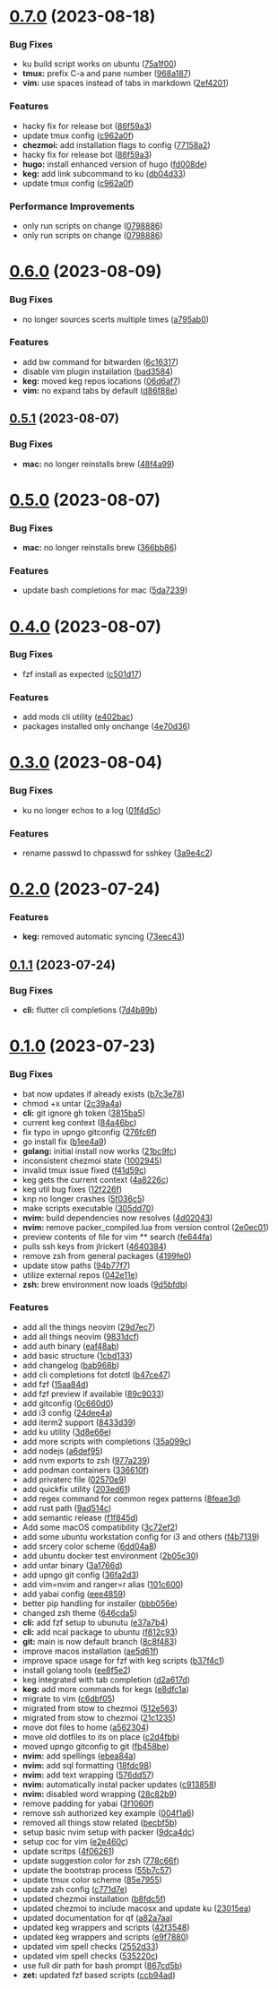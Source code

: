 # [0.7.0](https://github.com/jlrickert/dotfiles/compare/v0.6.0...v0.7.0) (2023-08-18)

### Bug Fixes

-   ku build script works on ubuntu ([75a1f00](https://github.com/jlrickert/dotfiles/commit/75a1f0047f9cbe054f3128c755ba883de869db0c))
-   **tmux:** prefix C-a and pane number ([968a187](https://github.com/jlrickert/dotfiles/commit/968a18799bde2af606761acaaf1cd744dbcd4c0d))
-   **vim:** use spaces instead of tabs in markdown ([2ef4201](https://github.com/jlrickert/dotfiles/commit/2ef420163ea9d03215e8a1a2b69651fa9e044444))

### Features

-   hacky fix for release bot ([86f59a3](https://github.com/jlrickert/dotfiles/commit/86f59a3937d442dbea05a39bd9c257c56553079b))
-   update tmux config ([c962a0f](https://github.com/jlrickert/dotfiles/commit/c962a0ffe31b09c248cd170f18778c67bd08e30a))
-   **chezmoi:** add installation flags to config ([77158a2](https://github.com/jlrickert/dotfiles/commit/77158a2856eb14ef3d42ba5226ef551467024f13))
-   hacky fix for release bot ([86f59a3](https://github.com/jlrickert/dotfiles/commit/86f59a3937d442dbea05a39bd9c257c56553079b))
-   **hugo:** install enhanced version of hugo ([fd008de](https://github.com/jlrickert/dotfiles/commit/fd008ded0a68b590cb143c0ce0e227a099822543))
-   **keg:** add link subcommand to ku ([db04d33](https://github.com/jlrickert/dotfiles/commit/db04d33c78be2bdeeb331d8c0aa2c3d2aeec16be))
-   update tmux config ([c962a0f](https://github.com/jlrickert/dotfiles/commit/c962a0ffe31b09c248cd170f18778c67bd08e30a))

### Performance Improvements

-   only run scripts on change ([0798886](https://github.com/jlrickert/dotfiles/commit/0798886b4fb424b965f19eb862d0318da0fd9088))
-   only run scripts on change ([0798886](https://github.com/jlrickert/dotfiles/commit/0798886b4fb424b965f19eb862d0318da0fd9088))

# [0.6.0](https://github.com/jlrickert/dotfiles/compare/v0.5.1...v0.6.0) (2023-08-09)

### Bug Fixes

-   no longer sources scerts multiple times ([a795ab0](https://github.com/jlrickert/dotfiles/commit/a795ab0ed159b8de901e26483389c8076d541c0d))

### Features

-   add bw command for bitwarden ([6c16317](https://github.com/jlrickert/dotfiles/commit/6c163172424e980764def161a9abf081f1bb4416))
-   disable vim plugin installation ([bad3584](https://github.com/jlrickert/dotfiles/commit/bad358456ff0bc20f6a5aa299111015d8b551871))
-   **keg:** moved keg repos locations ([06d6af7](https://github.com/jlrickert/dotfiles/commit/06d6af701ef6abb6b270fc2e5850f9c8c30b4e8f))
-   **vim:** no expand tabs by default ([d86f88e](https://github.com/jlrickert/dotfiles/commit/d86f88e1902b022fe7aa428b1894ae8ccab49483))

## [0.5.1](https://github.com/jlrickert/dotfiles/compare/v0.5.0...v0.5.1) (2023-08-07)

### Bug Fixes

-   **mac:** no longer reinstalls brew ([48f4a99](https://github.com/jlrickert/dotfiles/commit/48f4a992fc531efdc694fb6dea9f5d8289dc6e2b))

# [0.5.0](https://github.com/jlrickert/dotfiles/compare/v0.4.0...v0.5.0) (2023-08-07)

### Bug Fixes

-   **mac:** no longer reinstalls brew ([366bb86](https://github.com/jlrickert/dotfiles/commit/366bb8684f45eab817a03f866cb7aa5cd8ed2900))

### Features

-   update bash completions for mac ([5da7239](https://github.com/jlrickert/dotfiles/commit/5da7239ec1a7645ad75aaeb55699b06f4ec22db4))

# [0.4.0](https://github.com/jlrickert/dotfiles/compare/v0.3.0...v0.4.0) (2023-08-07)

### Bug Fixes

-   fzf install as expected ([c501d17](https://github.com/jlrickert/dotfiles/commit/c501d172b121eca72b968c1a760c441375a21972))

### Features

-   add mods cli utility ([e402bac](https://github.com/jlrickert/dotfiles/commit/e402bac47e38464d0fa2fab7116bd1fe10ee491f))
-   packages installed only onchange ([4e70d36](https://github.com/jlrickert/dotfiles/commit/4e70d361f05cbc93cd05827d2248e099b89fa8c9))

# [0.3.0](https://github.com/jlrickert/dotfiles/compare/v0.2.0...v0.3.0) (2023-08-04)

### Bug Fixes

-   ku no longer echos to a log ([01f4d5c](https://github.com/jlrickert/dotfiles/commit/01f4d5c49f47cf76d58102a3ff8056ba0e047f88))

### Features

-   rename passwd to chpasswd for sshkey ([3a9e4c2](https://github.com/jlrickert/dotfiles/commit/3a9e4c2877f127376c70915dd92d5783e229adc4))

# [0.2.0](https://github.com/jlrickert/dotfiles/compare/v0.1.1...v0.2.0) (2023-07-24)

### Features

-   **keg:** removed automatic syncing ([73eec43](https://github.com/jlrickert/dotfiles/commit/73eec43f807388374fa0c37e035d55ad9183d299))

## [0.1.1](https://github.com/jlrickert/dotfiles/compare/v0.1.0...v0.1.1) (2023-07-24)

### Bug Fixes

-   **cli:** flutter cli completions ([7d4b89b](https://github.com/jlrickert/dotfiles/commit/7d4b89b762286f482c1938d9200919dfb3667889))

# [0.1.0](https://github.com/jlrickert/dotfiles/compare/v0.0.2...v0.1.0) (2023-07-23)

### Bug Fixes

-   bat now updates if already exists ([b7c3e78](https://github.com/jlrickert/dotfiles/commit/b7c3e78a25fd82ae9c9e6d7ad3152b8ff4df07f8))
-   chmod +x untar ([2c39a4a](https://github.com/jlrickert/dotfiles/commit/2c39a4ac7f6cb5d707068ae2b911b0e9e2f7807b))
-   **cli:** git ignore gh token ([3815ba5](https://github.com/jlrickert/dotfiles/commit/3815ba59294ba83b980a3b4b463451c60c594f39))
-   current keg context ([84a46bc](https://github.com/jlrickert/dotfiles/commit/84a46bcbdf2b7bfa03791e822b586dd8b3a600d5))
-   fix typo in upngo gitconfig ([276fc6f](https://github.com/jlrickert/dotfiles/commit/276fc6fdbf200dfafc8def3267bd212cd4d044b0))
-   go install fix ([b1ee4a9](https://github.com/jlrickert/dotfiles/commit/b1ee4a982a917a65b7a3819aaece7e86a882fed2))
-   **golang:** initial install now works ([21bc9fc](https://github.com/jlrickert/dotfiles/commit/21bc9fc1aa2f5d158104fc9950865e456e367c72))
-   inconsistent chezmoi state ([1002945](https://github.com/jlrickert/dotfiles/commit/10029452d61ef6ccc0f35ba065396fc9027e42c5))
-   invalid tmux issue fixed ([f41d59c](https://github.com/jlrickert/dotfiles/commit/f41d59c743b2612b9cc1ed9054b9a2010ac3893a))
-   keg gets the current context ([4a8226c](https://github.com/jlrickert/dotfiles/commit/4a8226c1969446bae863262a4c8a280d37783e46))
-   keg util bug fixes ([12f226f](https://github.com/jlrickert/dotfiles/commit/12f226f551186d69b9d0eff7a343446daa883ae0))
-   knp no longer crashes ([5f036c5](https://github.com/jlrickert/dotfiles/commit/5f036c51bbcc8952107ed6890e7a5d747b3798d9))
-   make scripts executable ([305dd70](https://github.com/jlrickert/dotfiles/commit/305dd700b99ddf076d439deb9861fc69b2e6c51e))
-   **nvim:** build dependencies now resolves ([4d02043](https://github.com/jlrickert/dotfiles/commit/4d02043fb246ca9cef37dbb58cb2637bdb317638))
-   **nvim:** remove packer_compiled.lua from version control ([2e0ec01](https://github.com/jlrickert/dotfiles/commit/2e0ec019267bcd61b9647706687058a3de372c20))
-   preview contents of file for vim \*\* search ([fe644fa](https://github.com/jlrickert/dotfiles/commit/fe644fa43f562efc4303890e7552823602186253))
-   pulls ssh keys from jlrickert ([4640384](https://github.com/jlrickert/dotfiles/commit/464038442087a1b3e0a2f6a62924f9f59e628dab))
-   remove zsh from general packages ([4199fe0](https://github.com/jlrickert/dotfiles/commit/4199fe0c43a9b1a91d14ed17c6c3fdcee2f0e750))
-   update stow paths ([94b77f7](https://github.com/jlrickert/dotfiles/commit/94b77f7d2e75b9148428a3ef3dc1e153380fc909))
-   utilize external repos ([042e11e](https://github.com/jlrickert/dotfiles/commit/042e11ed57a296c0c46a30db34cde51206678b0a))
-   **zsh:** brew environment now loads ([9d5bfdb](https://github.com/jlrickert/dotfiles/commit/9d5bfdbd29463dda798390e3f189af0c63ae0a06))

### Features

-   add all the things neovim ([29d7ec7](https://github.com/jlrickert/dotfiles/commit/29d7ec76c99f5107b89a3dab0e0b39c2fe8d3243))
-   add all things neovim ([9831dcf](https://github.com/jlrickert/dotfiles/commit/9831dcf12ec98b3db16386bd3d9eba0b5a26b057))
-   add auth binary ([eaf48ab](https://github.com/jlrickert/dotfiles/commit/eaf48ab536aabd35a11c5ffa2b739dc82861f2b6))
-   add basic structure ([1cbd133](https://github.com/jlrickert/dotfiles/commit/1cbd133ed89ddd01bbcda588d46d06f1e583ab09))
-   add changelog ([bab968b](https://github.com/jlrickert/dotfiles/commit/bab968b646782257c50a678047ec0322124f3f0f))
-   add cli completions fot dotctl ([b47ce47](https://github.com/jlrickert/dotfiles/commit/b47ce47f7eb5fab365a17f07fbab50c6887acb09))
-   add fzf ([15aa84d](https://github.com/jlrickert/dotfiles/commit/15aa84dd32560fc4654e8dc9f66eec765ab9976c))
-   add fzf preview if available ([89c9033](https://github.com/jlrickert/dotfiles/commit/89c9033295df86f05c5adfd9354295a56272909a))
-   add gitconfig ([0c660d0](https://github.com/jlrickert/dotfiles/commit/0c660d0b623616170ec170ced152bf902f234df1))
-   add i3 config ([24dee4a](https://github.com/jlrickert/dotfiles/commit/24dee4af6dd083a27908f76492f3cfa6f0a027f1))
-   add iterm2 support ([8433d39](https://github.com/jlrickert/dotfiles/commit/8433d39f2b6a9e75e4757e9e995b57479b001d6a))
-   add ku utility ([3d8e66e](https://github.com/jlrickert/dotfiles/commit/3d8e66ece0b5b580b610deb78bd6090325ab7420))
-   add more scripts with completions ([35a099c](https://github.com/jlrickert/dotfiles/commit/35a099cbc114fba14b4498e292d63b1baa0000cf))
-   add nodejs ([a6def95](https://github.com/jlrickert/dotfiles/commit/a6def957e49a9e75ca1b41ca2c5212e23a5b31ef))
-   add nvm exports to zsh ([977a239](https://github.com/jlrickert/dotfiles/commit/977a239b8fff8c7e9f6189ff6457297662f4bb90))
-   add podman containers ([336610f](https://github.com/jlrickert/dotfiles/commit/336610fa1d1580c35da254bf314ed5f941f3df22))
-   add privaterc file ([02570e9](https://github.com/jlrickert/dotfiles/commit/02570e95ebe77a368754e78d6129aea941a113f3))
-   add quickfix utility ([203ed61](https://github.com/jlrickert/dotfiles/commit/203ed6194f567dcacf3493e668296a3ec2755c75))
-   add regex command for common regex patterns ([8feae3d](https://github.com/jlrickert/dotfiles/commit/8feae3dd48247ee5a9a1e28c0d65106efe5fc2f4))
-   add rust path ([9ad514c](https://github.com/jlrickert/dotfiles/commit/9ad514c84c4111a4279f7dd9ffa7fb5070b16923))
-   add semantic release ([f1f845d](https://github.com/jlrickert/dotfiles/commit/f1f845d0932a4a498562425c98a98d1adc641813))
-   Add some macOS compatibility ([3c72ef2](https://github.com/jlrickert/dotfiles/commit/3c72ef2e0ccb9c46bf5e72e2b9ad481c6a4c5111))
-   add some ubuntu workstation config for i3 and others ([f4b7139](https://github.com/jlrickert/dotfiles/commit/f4b713975d7b0ef3dd89b3b7f451d16800bf111a))
-   add srcery color scheme ([6dd04a8](https://github.com/jlrickert/dotfiles/commit/6dd04a8dcd3bb84c3da23af00d09188c970d9a4e))
-   add ubuntu docker test environment ([2b05c30](https://github.com/jlrickert/dotfiles/commit/2b05c308f7f8fada882d5110c9d7d37ec93a32d5))
-   add untar binary ([3a1766d](https://github.com/jlrickert/dotfiles/commit/3a1766d1fc2b397568cd6257d562a0c5e1f098a1))
-   add upngo git config ([36fa2d3](https://github.com/jlrickert/dotfiles/commit/36fa2d33d86e280e2186cb667672c2ca25aec028))
-   add vim=nvim and ranger=r alias ([101c600](https://github.com/jlrickert/dotfiles/commit/101c600bc0a2335abac6de5fd0965cbd573183db))
-   add yabai config ([eee4859](https://github.com/jlrickert/dotfiles/commit/eee48599cb62b8b2238652a5b12a6dcb8afcbe89))
-   better pip handling for installer ([bbb056e](https://github.com/jlrickert/dotfiles/commit/bbb056e0f237c2c21d1e69e927a5da0bebaac2b4))
-   changed zsh theme ([646cda5](https://github.com/jlrickert/dotfiles/commit/646cda5389c76f1236e23791e07b499e02fd2d5e))
-   **cli:** add fzf setup to ubunutu ([e37a7b4](https://github.com/jlrickert/dotfiles/commit/e37a7b40d7e5a5d61e94fcf9542bb1d40d89ca0e))
-   **cli:** add ncal package to ubuntu ([f812c93](https://github.com/jlrickert/dotfiles/commit/f812c93cc57c4612a557c12a9180d65dcd1bb8a1))
-   **git:** main is now default branch ([8c8f483](https://github.com/jlrickert/dotfiles/commit/8c8f483614fe8ccefef639a47a3d8468af916382))
-   improve macos installation ([ae5d61f](https://github.com/jlrickert/dotfiles/commit/ae5d61f22b7b72dee587606bda7a55f3568b628a))
-   improve space usage for fzf with keg scripts ([b37f4c1](https://github.com/jlrickert/dotfiles/commit/b37f4c1b4c3912d327cf75b25ce8e358a18b5537))
-   install golang tools ([ee8f5e2](https://github.com/jlrickert/dotfiles/commit/ee8f5e2018e310dc408ea80285cbe6c0d959ff1d))
-   keg integrated with tab completion ([d2a617d](https://github.com/jlrickert/dotfiles/commit/d2a617deff34d0d01aab13804fb85643587e076c))
-   **keg:** add more commands for kegs ([e8dfc1a](https://github.com/jlrickert/dotfiles/commit/e8dfc1ab7e6706eccd42814f5c45654c02685935))
-   migrate to vim ([c6dbf05](https://github.com/jlrickert/dotfiles/commit/c6dbf052e0de97c7c0defe0c3e0a80f27e80dbd7))
-   migrated from stow to chezmoi ([512e563](https://github.com/jlrickert/dotfiles/commit/512e563d703faa85dcbc9e4a5b198d46de4de88f))
-   migrated from stow to chezmoi ([21c1235](https://github.com/jlrickert/dotfiles/commit/21c123515f20e5e7ff2f8150da53b31696e118b1))
-   move dot files to home ([a562304](https://github.com/jlrickert/dotfiles/commit/a56230411f07577adb2fedc94709d0f4b43b0fa9))
-   move old dotfiles to its on place ([c2d4fbb](https://github.com/jlrickert/dotfiles/commit/c2d4fbb62c6297aa286454345cc97f97968e9263))
-   moved upngo gitconfig to git ([fb458be](https://github.com/jlrickert/dotfiles/commit/fb458bed5cf1dfeefe7356a380584826b685a0b3))
-   **nvim:** add spellings ([ebea84a](https://github.com/jlrickert/dotfiles/commit/ebea84a58d14c5d593f15ff8b699b8bfe856ca1e))
-   **nvim:** add sql formatting ([18fdc98](https://github.com/jlrickert/dotfiles/commit/18fdc98c982bcb753663eb1704f7d985bfe7919d))
-   **nvim:** add text wrapping ([576dd57](https://github.com/jlrickert/dotfiles/commit/576dd570faf614402188b3e7227239a8300b0c40))
-   **nvim:** automatically instal packer updates ([c913858](https://github.com/jlrickert/dotfiles/commit/c91385877008b22074154710f58589e8dacc1c82))
-   **nvim:** disabled word wrapping ([28c82b9](https://github.com/jlrickert/dotfiles/commit/28c82b935dc5dc64ba134a9b1a92964f37b9504c))
-   remove padding for yabai ([3f1060f](https://github.com/jlrickert/dotfiles/commit/3f1060fc4ccf5f76e0a9eef22e46047428be11f8))
-   remove ssh authorized key example ([004f1a6](https://github.com/jlrickert/dotfiles/commit/004f1a6b1af31bb78decdd1ecde13c409f3d6d69))
-   removed all things stow related ([becbf5b](https://github.com/jlrickert/dotfiles/commit/becbf5b1f5a5d16c0cef6ca050703d84b18aafb1))
-   setup basic nvim setup with packer ([9dca4dc](https://github.com/jlrickert/dotfiles/commit/9dca4dcd5724e503139b2f254d20bfeef8d32b79))
-   setup coc for vim ([e2e460c](https://github.com/jlrickert/dotfiles/commit/e2e460c11eacba4cd72148cf038c1d3732c13103))
-   update scritps ([4f06261](https://github.com/jlrickert/dotfiles/commit/4f06261a8839996d7e6b491ae213a4aed3760605))
-   update suggestion color for zsh ([778c66f](https://github.com/jlrickert/dotfiles/commit/778c66f6492255e13175ad31322b65b7dd53ea4b))
-   update the bootstrap process ([55b7c57](https://github.com/jlrickert/dotfiles/commit/55b7c5750a8ea8bd58639c17db411f06a1fc5ee0))
-   update tmux color scheme ([85e7955](https://github.com/jlrickert/dotfiles/commit/85e795506f589f7134f6ea2bdc281599316e9413))
-   update zsh config ([c771d7e](https://github.com/jlrickert/dotfiles/commit/c771d7e1811a006677ebc637575865041daf0ecb))
-   updated chezmoi installation ([b8fdc5f](https://github.com/jlrickert/dotfiles/commit/b8fdc5fd6d86a2f192a5a4b5bf191d90ffc17b35))
-   updated chezmoi to include macosx and update ku ([23015ea](https://github.com/jlrickert/dotfiles/commit/23015eab461dba66d43e0d707aa6b3907a2f9c5f))
-   updated documentation for qf ([a82a7aa](https://github.com/jlrickert/dotfiles/commit/a82a7aac20adb5214cc7f0e3f38b587f305aec71))
-   updated keg wrappers and scripts ([42f3548](https://github.com/jlrickert/dotfiles/commit/42f354822f2df3a8e7ae6e87202f00ed79378e0c))
-   updated keg wrappers and scripts ([e9f7880](https://github.com/jlrickert/dotfiles/commit/e9f78807c2d812b6d794036b7b150b3336c3f66f))
-   updated vim spell checks ([2552d33](https://github.com/jlrickert/dotfiles/commit/2552d33324eba810b4cc382f3771ab4dfbe79029))
-   updated vim spell checks ([535220c](https://github.com/jlrickert/dotfiles/commit/535220cd3da225519c3a16f373872724a7dd1bbb))
-   use full dir path for bash prompt ([867cd5b](https://github.com/jlrickert/dotfiles/commit/867cd5b785622305bb50c5566c03e6451a2a6b88))
-   **zet:** updated fzf based scripts ([ccb94ad](https://github.com/jlrickert/dotfiles/commit/ccb94ad9230aecc4988ed30dd7b800719856dff7))
